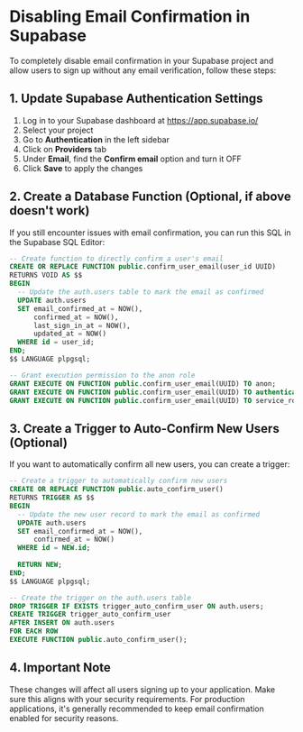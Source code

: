 # Disabling Email Confirmation in Supabase

To completely disable email confirmation in your Supabase project and allow users to sign up without any email verification, follow these steps:

## 1. Update Supabase Authentication Settings

1. Log in to your Supabase dashboard at https://app.supabase.io/
2. Select your project
3. Go to **Authentication** in the left sidebar
4. Click on **Providers** tab
5. Under **Email**, find the **Confirm email** option and turn it OFF
6. Click **Save** to apply the changes

## 2. Create a Database Function (Optional, if above doesn't work)

If you still encounter issues with email confirmation, you can run this SQL in the Supabase SQL Editor:

```sql
-- Create function to directly confirm a user's email
CREATE OR REPLACE FUNCTION public.confirm_user_email(user_id UUID)
RETURNS VOID AS $$
BEGIN
  -- Update the auth.users table to mark the email as confirmed
  UPDATE auth.users
  SET email_confirmed_at = NOW(),
      confirmed_at = NOW(),
      last_sign_in_at = NOW(),
      updated_at = NOW()
  WHERE id = user_id;
END;
$$ LANGUAGE plpgsql;

-- Grant execution permission to the anon role
GRANT EXECUTE ON FUNCTION public.confirm_user_email(UUID) TO anon;
GRANT EXECUTE ON FUNCTION public.confirm_user_email(UUID) TO authenticated;
GRANT EXECUTE ON FUNCTION public.confirm_user_email(UUID) TO service_role;
```

## 3. Create a Trigger to Auto-Confirm New Users (Optional)

If you want to automatically confirm all new users, you can create a trigger:

```sql
-- Create a trigger to automatically confirm new users
CREATE OR REPLACE FUNCTION public.auto_confirm_user()
RETURNS TRIGGER AS $$
BEGIN
  -- Update the new user record to mark the email as confirmed
  UPDATE auth.users
  SET email_confirmed_at = NOW(),
      confirmed_at = NOW()
  WHERE id = NEW.id;
  
  RETURN NEW;
END;
$$ LANGUAGE plpgsql;

-- Create the trigger on the auth.users table
DROP TRIGGER IF EXISTS trigger_auto_confirm_user ON auth.users;
CREATE TRIGGER trigger_auto_confirm_user
AFTER INSERT ON auth.users
FOR EACH ROW
EXECUTE FUNCTION public.auto_confirm_user();
```

## 4. Important Note

These changes will affect all users signing up to your application. Make sure this aligns with your security requirements. For production applications, it's generally recommended to keep email confirmation enabled for security reasons. 